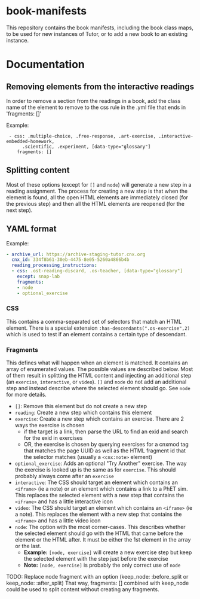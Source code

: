 # book-manifests

This repository contains the book manifests, including the book class maps,
to be used for new instances of Tutor, or to add a new book to an existing instance.

# Documentation

## Removing elements from the interactive readings
In order to remove a section from the readings in a book, add the class name of the element to remove to the css rule in the <book>.yml file that ends in 'fragments: []'

Example:
```
 - css: .multiple-choice, .free-response, .art-exercise, .interactive-embedded-homework,
      .scientific, .experiment, [data-type="glossary"]
    fragments: []
```

## Splitting content

Most of these options (except for `[]` and `node`) will generate a new step in a reading assignment. The process for creating a new step is that when the element is found, all the open HTML elements are immediately closed (for the previous step) and then all the HTML elements are reopened (for the next step).

## YAML format

Example:

```yaml
- archive_url: https://archive-staging-tutor.cnx.org
  cnx_id: 334f8b61-30eb-4475-8e05-5260a4866b4b
  reading_processing_instructions:
  - css: .ost-reading-discard, .os-teacher, [data-type="glossary"]
    except: snap-lab
    fragments:
    - node
    - optional_exercise
```

### CSS

This contains a comma-separated set of selectors that match an HTML element. There is a special extension `:has-descendants(".os-exercise",2)` which is used to test if an element contains a certain type of descendant.

### Fragments

This defines what will happen when an element is matched. It contains an array of enumerated values. The possible values are described below. Most of them result in splitting the HTML content and injecting an additional step (an `exercise`, `interactive`, or `video`). `[]` and `node` do not add an additional step and instead describe where the selected element should go. See `node` for more details.

- `[]`: Remove this element but do not create a new step
- `reading`: Create a new step which contains this element
- `exercise`: Create a new step which contains an exercise. There are 2 ways the exercise is chosen
  - if the target is a link, then parse the URL to find an exid and search for the exid in exercises
  - OR, the exercise is chosen by querying exercises for a cnxmod tag that matches the page UUID as well as the HTML fragment id that the selector matches (usually a `<cnx:note>` element)
- `optional_exercise`: Adds an optional "Try Another" exercise. The way the exercise is looked up is the same as for `exercise`. This should probably always come after an `exercise`
- `interactive`: The CSS should target an element which contains an `<iframe>` (ie a note) or an element which contains a link to a PhET sim. This replaces the selected element with a new step that contains the `<iframe>` and has a little interactive icon
- `video`: The CSS should target an element which contains an `<iframe>` (ie a note). This replaces the element with a new step that contains the `<iframe>` and has a little video icon
- `node`: The option with the most corner-cases. This describes whether the selected element should go with the HTML that came before the element or the HTML after. It must be either the 1st element in the array or the last.
  - **Example:** `[node, exercise]` will create a new exercise step but keep the selected element with the step just before the exercise
  - **Note:** `[node, exercise]` is probably the only correct use of `node`

TODO: Replace node fragment with an option (keep_node: :before_split or keep_node: :after_split)
      That way, fragments: [] combined with keep_node could be used to split content without creating any fragments.
